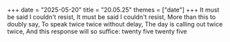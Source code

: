 +++
date = "2025-05-20"
title = "20.05.25"
themes = ["date"]
+++
It must be said I couldn't resist,
It must be said I couldn't resist,
More than this to doubly say,
To speak twice twice without delay,
The day is calling out twice twice,
And this response will so suffice:
twenty five twenty five
